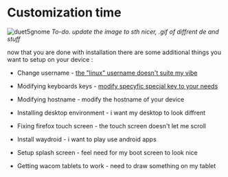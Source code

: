 # Customization time

![duet5gnome](./assets/duet5gnome.jpg)
_To-do. update the image to sth nicer, .gif of diffrent de and stuff_

now that you are done with installation there are some additional things you want to setup on your device :

- Change username - [the "linux" username doesn't suite my vibe](./post/change-username.md)

- Modifying keyboards keys - [modify specyfic specjal key to your needs](./post/modifying-keyboard.md)

- Modifying hostname - modify the hostname of your device

- Installing desktop environment - i want my desktop to look diffrent

- Fixing firefox touch screen - the touch screen doesn't let me scroll

- Install waydroid - i want to play use android apps

- Setup splash screen - feel need for my boot screen to look nice

- Getting wacom tablets to work - need to draw something on my tablet